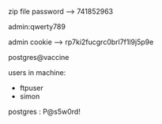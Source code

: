 zip file password --> 741852963

admin:qwerty789

admin cookie --> rp7ki2fucgrc0brl7f1l9j5p9e

postgres@vaccine

users in machine:
- ftpuser
- simon

postgres : P@s5w0rd!
